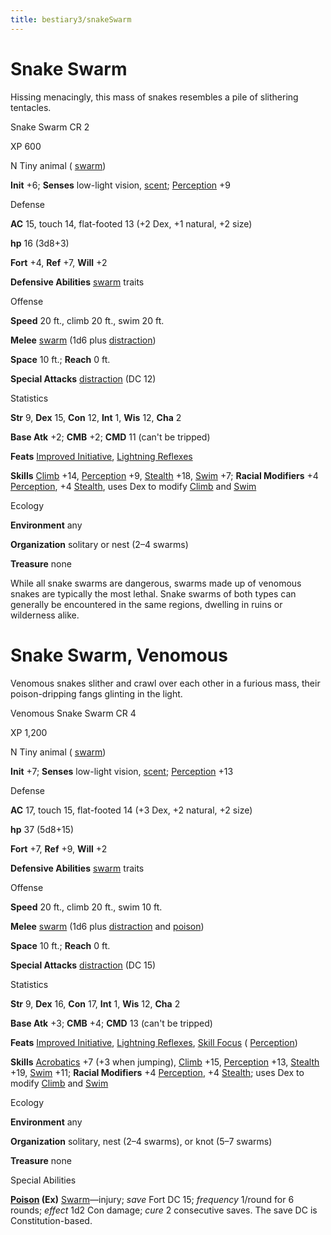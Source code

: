 ```yaml
---
title: bestiary3/snakeSwarm
---
```

# Snake Swarm

Hissing menacingly, this mass of snakes resembles a pile of slithering tentacles.

Snake Swarm CR 2

XP 600

N Tiny animal ( [swarm](monsters/creatureTypes.md#_swarm-subtype))

**Init** +6; **Senses** low-light vision, [scent](monsters/universalMonsterRules.md#_scent); [Perception](skills/perception.md#_perception) +9

Defense

**AC** 15, touch 14, flat-footed 13 (+2 Dex, +1 natural, +2 size)

**hp** 16 (3d8+3)

**Fort** +4, **Ref** +7, **Will** +2

**Defensive Abilities** [swarm](monsters/creatureTypes.md#_swarm-subtype) traits

Offense

**Speed** 20 ft., climb 20 ft., swim 20 ft.

**Melee** [swarm](monsters/creatureTypes.md#_swarm-subtype) (1d6 plus [distraction](monsters/universalMonsterRules.md#_distraction))

**Space** 10 ft.; **Reach** 0 ft.

**Special Attacks** [distraction](monsters/universalMonsterRules.md#_distraction) (DC 12)

Statistics

**Str** 9, **Dex** 15, **Con** 12, **Int** 1, **Wis** 12, **Cha** 2

**Base Atk** +2; **CMB** +2; **CMD** 11 (can't be tripped)

**Feats** [Improved Initiative](feats.md#_improved-initiative), [Lightning Reflexes](feats.md#_lightning-reflexes)

**Skills** [Climb](skills/climb.md#_climb) +14, [Perception](skills/perception.md#_perception) +9, [Stealth](skills/stealth.md#_stealth) +18, [Swim](skills/swim.md#_swim) +7; **Racial Modifiers** +4 [Perception](skills/perception.md#_perception), +4 [Stealth](skills/stealth.md#_stealth), uses Dex to modify [Climb](skills/climb.md#_climb) and [Swim](skills/swim.md#_swim)

Ecology

**Environment** any

**Organization** solitary or nest (2–4 swarms)

**Treasure** none

While all snake swarms are dangerous, swarms made up of venomous snakes are typically the most lethal. Snake swarms of both types can generally be encountered in the same regions, dwelling in ruins or wilderness alike.

# Snake Swarm, Venomous

Venomous snakes slither and crawl over each other in a furious mass, their poison-dripping fangs glinting in the light.

Venomous Snake Swarm CR 4

XP 1,200

N Tiny animal ( [swarm](monsters/creatureTypes.md#_swarm-subtype))

**Init** +7; **Senses** low-light vision, [scent](monsters/universalMonsterRules.md#_scent); [Perception](skills/perception.md#_perception) +13

Defense

**AC** 17, touch 15, flat-footed 14 (+3 Dex, +2 natural, +2 size)

**hp** 37 (5d8+15)

**Fort** +7, **Ref** +9, **Will** +2

**Defensive Abilities** [swarm](monsters/creatureTypes.md#_swarm-subtype) traits

Offense

**Speed** 20 ft., climb 20 ft., swim 10 ft.

**Melee** [swarm](monsters/creatureTypes.md#_swarm-subtype) (1d6 plus [distraction](monsters/universalMonsterRules.md#_distraction) and [poison](monsters/universalMonsterRules.md#_poison-(ex-or-su)))

**Space** 10 ft.; **Reach** 0 ft.

**Special Attacks** [distraction](monsters/universalMonsterRules.md#_distraction) (DC 15)

Statistics

**Str** 9, **Dex** 16, **Con** 17, **Int** 1, **Wis** 12, **Cha** 2

**Base Atk** +3; **CMB** +4; **CMD** 13 (can't be tripped)

**Feats** [Improved Initiative](feats.md#_improved-initiative), [Lightning Reflexes](feats.md#_lightning-reflexes), [Skill Focus](feats.md#_skill-focus) ( [Perception](skills/perception.md#_perception))

**Skills** [Acrobatics](skills/acrobatics.md#_acrobatics) +7 (+3 when jumping), [Climb](skills/climb.md#_climb) +15, [Perception](skills/perception.md#_perception) +13, [Stealth](skills/stealth.md#_stealth) +19, [Swim](skills/swim.md#_swim) +11; **Racial Modifiers** +4 [Perception](skills/perception.md#_perception), +4 [Stealth](skills/stealth.md#_stealth); uses Dex to modify [Climb](skills/climb.md#_climb) and [Swim](skills/swim.md#_swim)

Ecology

**Environment** any

**Organization** solitary, nest (2–4 swarms), or knot (5–7 swarms)

**Treasure** none

Special Abilities

**[Poison](monsters/universalMonsterRules.md#_poison-(ex-or-su)) (Ex)** [Swarm](monsters/creatureTypes.md#_swarm-subtype)—injury; _save_ Fort DC 15; _frequency_ 1/round for 6 rounds; _effect_ 1d2 Con damage; _cure_ 2 consecutive saves. The save DC is Constitution-based.

